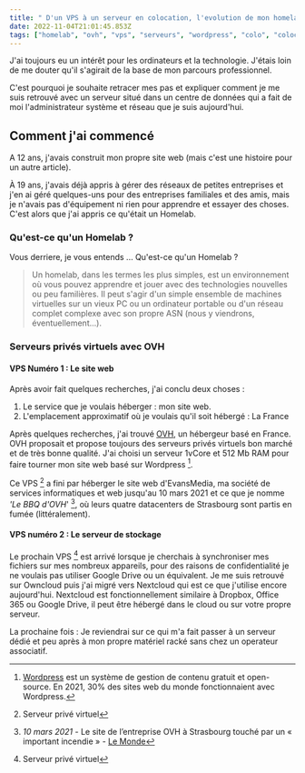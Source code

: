 ```yaml
---
title: " D'un VPS à un serveur en colocation, l'evolution de mon homelab "
date: 2022-11-04T21:01:45.853Z
tags: ["homelab", "ovh", "vps", "serveurs", "wordpress", "colo", "colocation"]
---
```

J'ai toujours eu un intérêt pour les ordinateurs et la technologie. J'étais loin de me douter qu'il s'agirait de la base de mon parcours professionnel.

C'est pourquoi je souhaite retracer mes pas et expliquer comment je me suis retrouvé avec un serveur situé dans un centre de données qui a fait de moi l'administrateur système et réseau que je suis aujourd'hui.

## Comment j'ai commencé
A 12 ans, j'avais construit mon propre site web (mais c'est une histoire pour un autre article).

À 19 ans, j'avais déjà appris à gérer des réseaux de petites entreprises et j'en ai géré quelques-uns pour des entreprises familiales et des amis, mais je n'avais pas d'équipement ni rien pour apprendre et essayer des choses. C'est alors que j'ai appris ce qu'était un Homelab.

### Qu'est-ce qu'un Homelab ?
Vous derriere, je vous entends ... Qu'est-ce qu'un Homelab ?
> Un homelab, dans les termes les plus simples, est un environnement où vous pouvez apprendre et jouer avec des technologies nouvelles ou peu familières.  Il peut s'agir d'un simple ensemble de machines virtuelles sur un vieux PC ou un ordinateur portable ou d'un réseau complet complexe avec son propre ASN (nous y viendrons, éventuellement...).

### Serveurs privés virtuels avec OVH

#### VPS Numéro 1 : Le site web
Après avoir fait quelques recherches, j'ai conclu deux choses :

1. Le service que je voulais héberger : mon site web.
1. L'emplacement approximatif où je voulais qu'il soit hébergé : La France

Après quelques recherches, j'ai trouvé [OVH](https://ovh.fr), un hébergeur basé en France. OVH proposait et propose toujours des serveurs privés virtuels bon marché et de très bonne qualité. J'ai choisi un serveur 1vCore et 512 Mb RAM pour faire tourner mon site web basé sur Wordpress [^wordpress]. 

Ce VPS [^vps] a fini par héberger le site web d'EvansMedia, ma société de services informatiques et web jusqu'au 10 mars 2021 et ce que je nomme *'Le BBQ d'OVH*' [^ovhfire], où leurs quatre datacenters de Strasbourg sont partis en fumée (littéralement).

[^wordpress]: [Wordpress](https://wordpress.org) est un système de gestion de contenu gratuit et open-source. En 2021, 30% des sites web du monde fonctionnaient avec Wordpress.

[^vps]: Serveur privé virtuel
[^ovhfire]: *10 mars 2021* - Le site de l’entreprise OVH à Strasbourg touché par un « important incendie » - [Le Monde](https://www.lemonde.fr/societe/article/2021/03/10/a-strasbourg-un-important-incendie-sur-le-site-de-l-entreprise-ovh-classe-seveso_6072548_3224.html)

#### VPS numéro 2 : Le serveur de stockage
Le prochain VPS [^vps] est arrivé lorsque je cherchais à synchroniser mes fichiers sur mes nombreux appareils, pour des raisons de confidentialité je ne voulais pas utiliser Google Drive ou un équivalent. Je me suis retrouvé sur Owncloud puis j'ai migré vers Nextcloud qui est ce que j'utilise encore aujourd'hui. Nextcloud est fonctionnellement similaire à Dropbox, Office 365 ou Google Drive, il peut être hébergé dans le cloud ou sur votre propre serveur.

La prochaine fois : Je reviendrai sur ce qui m'a fait passer à un serveur dédié et peu après à mon propre matériel racké sans chez un operateur associatif.
